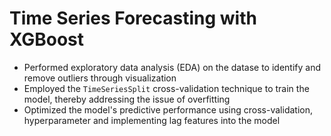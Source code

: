 # Time Series Forecasting with XGBoost
- Performed exploratory data analysis (EDA) on the datase to identify and remove outliers through visualization
- Employed the `TimeSeriesSplit` cross-validation technique to train the model, thereby addressing the issue of overfitting
- Optimized the model's predictive performance using cross-validation, hyperparameter and implementing lag features into the model
